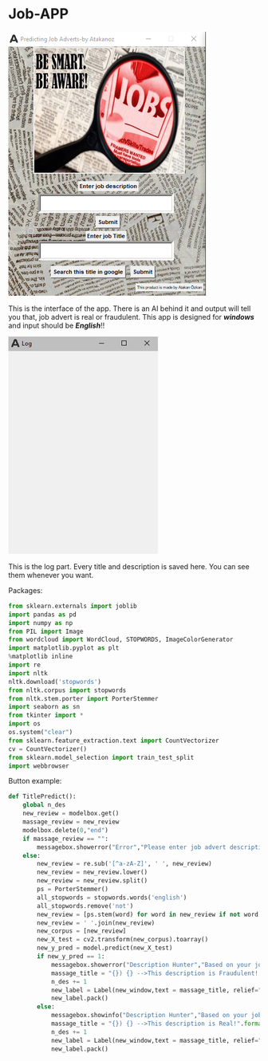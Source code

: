 # Job-APP
![](APP_interface.PNG)

This is the interface of the app. There is an AI behind it and output will tell you that, job advert is real or fraudulent.
This app is designed for ***windows*** and input should be ***English***!!

![](log_app.PNG)

This is the log part. Every title and description is saved here. You can see them whenever you want.

Packages: 
```python
from sklearn.externals import joblib
import pandas as pd
import numpy as np
from PIL import Image
from wordcloud import WordCloud, STOPWORDS, ImageColorGenerator
import matplotlib.pyplot as plt
%matplotlib inline
import re
import nltk
nltk.download('stopwords')
from nltk.corpus import stopwords
from nltk.stem.porter import PorterStemmer
import seaborn as sn
from tkinter import *
import os 
os.system("clear")
from sklearn.feature_extraction.text import CountVectorizer
cv = CountVectorizer()
from sklearn.model_selection import train_test_split
import webbrowser
```

Button example: 

```python
def TitlePredict():  
    global n_des
    new_review = modelbox.get()
    massage_review = new_review
    modelbox.delete(0,"end")
    if massage_review == "":
        messagebox.showerror("Error","Please enter job advert description")
    else:
        new_review = re.sub('[^a-zA-Z]', ' ', new_review)
        new_review = new_review.lower()
        new_review = new_review.split()
        ps = PorterStemmer()
        all_stopwords = stopwords.words('english')
        all_stopwords.remove('not')
        new_review = [ps.stem(word) for word in new_review if not word in set(all_stopwords)]
        new_review = ' '.join(new_review)
        new_corpus = [new_review]
        new_X_test = cv2.transform(new_corpus).toarray()
        new_y_pred = model.predict(new_X_test)
        if new_y_pred == 1:
            messagebox.showerror("Description Hunter","Based on your job advert description, your job is Fraudulent!!!")
            massage_title = "{}) {} -->This description is Fraudulent!!!".format(n_des,massage_review)
            n_des += 1
            new_label = Label(new_window,text = massage_title, relief="solid")
            new_label.pack()
        else:
            messagebox.showinfo("Description Hunter","Based on your job advert description, your job is real and you can trust it :)")
            massage_title = "{}) {} -->This description is Real!".format(n_des,massage_review)
            n_des += 1
            new_label = Label(new_window,text = massage_title, relief="solid")
            new_label.pack()
```
